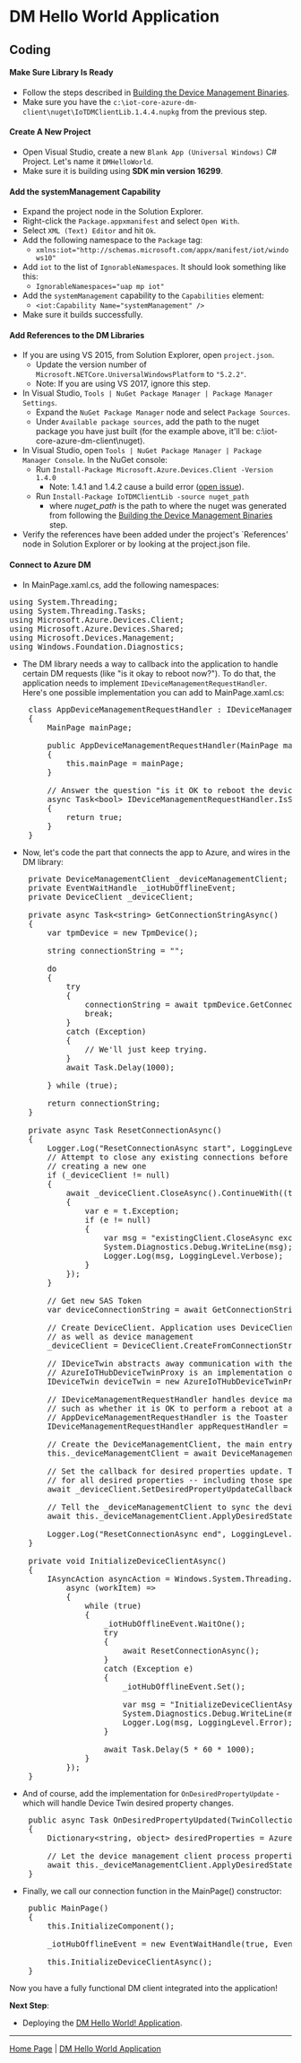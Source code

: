 # DM Hello World Application
## Coding


#### Make Sure Library Is Ready
- Follow the steps described in [Building the Device Management Binaries](building-the-dm-binaries.md).
- Make sure you have the `c:\iot-core-azure-dm-client\nuget\IoTDMClientLib.1.4.4.nupkg` from the previous step.

#### Create A New Project
- Open Visual Studio, create a new `Blank App (Universal Windows)` C# Project. Let's name it `DMHelloWorld`.
- Make sure it is building using **SDK min version 16299**.

#### Add the systemManagement Capability
- Expand the project node in the Solution Explorer.
- Right-click the `Package.appxmanifest` and select `Open With`.
- Select `XML (Text) Editor` and hit `Ok`.
- Add the following namespace to the `Package` tag:
  - `xmlns:iot="http://schemas.microsoft.com/appx/manifest/iot/windows10"`
- Add `iot` to the list of `IgnorableNamespaces`. It should look something like this:
  - `IgnorableNamespaces="uap mp iot"`
- Add the `systemManagement` capability to the `Capabilities` element:
  - `<iot:Capability Name="systemManagement" />`
- Make sure it builds successfully.

#### Add References to the DM Libraries
- If you are using VS 2015, from Solution Explorer, open `project.json`.
  - Update the version number of `Microsoft.NETCore.UniversalWindowsPlatform` to `"5.2.2"`.
  - Note: If you are using VS 2017, ignore this step.
- In Visual Studio, `Tools | NuGet Package Manager | Package Manager Settings`.
    - Expand the `NuGet Package Manager` node and select `Package Sources`.
    - Under `Available package sources`, add the path to the nuget package you have just built (for the example above, it'll be: c:\iot-core-azure-dm-client\nuget).
- In Visual Studio, open `Tools | NuGet Package Manager | Package Manager Console`. In the NuGet console:
  - Run `Install-Package Microsoft.Azure.Devices.Client -Version 1.4.0`
    - Note: 1.4.1 and 1.4.2 cause a build error ([open issue](https://github.com/ms-iot/iot-core-azure-dm-client/issues/174)).
  - Run `Install-Package IoTDMClientLib -source nuget_path`
      - where <i>nuget_path</i> is the path to where the nuget was generated from following the [Building the Device Management Binaries](building-the-dm-binaries.md) step.
- Verify the references have been added under the project's `References' node in Solution Explorer or by looking at the project.json file.

#### Connect to Azure DM

- In MainPage.xaml.cs, add the following namespaces:
<pre>
using System.Threading;
using System.Threading.Tasks;
using Microsoft.Azure.Devices.Client;
using Microsoft.Azure.Devices.Shared;
using Microsoft.Devices.Management;
using Windows.Foundation.Diagnostics;
</pre>

- The DM library needs a way to callback into the application to handle certain DM requests (like "is it okay to reboot now?"). 
  To do that, the application needs to implement `IDeviceManagementRequestHandler`. Here's one possible implementation you can add to MainPage.xaml.cs:

<pre>
    class AppDeviceManagementRequestHandler : IDeviceManagementRequestHandler
    {
        MainPage mainPage;

        public AppDeviceManagementRequestHandler(MainPage mainPage)
        {
            this.mainPage = mainPage;
        }

        // Answer the question "is it OK to reboot the device"
        async Task&lt;bool&gt; IDeviceManagementRequestHandler.IsSystemRebootAllowed()
        {
            return true;
        }
    }
</pre>

- Now, let's code the part that connects the app to Azure, and wires in the DM library:

<pre>
    private DeviceManagementClient _deviceManagementClient;
    private EventWaitHandle _iotHubOfflineEvent;
    private DeviceClient _deviceClient;

    private async Task&lt;string&gt; GetConnectionStringAsync()
    {
        var tpmDevice = new TpmDevice();

        string connectionString = "";

        do
        {
            try
            {
                connectionString = await tpmDevice.GetConnectionStringAsync();
                break;
            }
            catch (Exception)
            {
                // We'll just keep trying.
            }
            await Task.Delay(1000);

        } while (true);

        return connectionString;
    }

    private async Task ResetConnectionAsync()
    {
        Logger.Log("ResetConnectionAsync start", LoggingLevel.Verbose);
        // Attempt to close any existing connections before
        // creating a new one
        if (_deviceClient != null)
        {
            await _deviceClient.CloseAsync().ContinueWith((t) =>
            {
                var e = t.Exception;
                if (e != null)
                {
                    var msg = "existingClient.CloseAsync exception: " + e.Message + "\n" + e.StackTrace;
                    System.Diagnostics.Debug.WriteLine(msg);
                    Logger.Log(msg, LoggingLevel.Verbose);
                }
            });
        }

        // Get new SAS Token
        var deviceConnectionString = await GetConnectionStringAsync();

        // Create DeviceClient. Application uses DeviceClient for telemetry messages, device twin
        // as well as device management
        _deviceClient = DeviceClient.CreateFromConnectionString(deviceConnectionString, TransportType.Mqtt);

        // IDeviceTwin abstracts away communication with the back-end.
        // AzureIoTHubDeviceTwinProxy is an implementation of Azure IoT Hub
        IDeviceTwin deviceTwin = new AzureIoTHubDeviceTwinProxy(_deviceClient, _iotHubOfflineEvent, Logger.Log);

        // IDeviceManagementRequestHandler handles device management-specific requests to the app,
        // such as whether it is OK to perform a reboot at any givem moment, according the app business logic
        // AppDeviceManagementRequestHandler is the Toaster app implementation of the interface
        IDeviceManagementRequestHandler appRequestHandler = new AppDeviceManagementRequestHandler(this);

        // Create the DeviceManagementClient, the main entry point into device management
        this._deviceManagementClient = await DeviceManagementClient.CreateAsync(deviceTwin, appRequestHandler);

        // Set the callback for desired properties update. The callback will be invoked
        // for all desired properties -- including those specific to device management
        await _deviceClient.SetDesiredPropertyUpdateCallbackAsync(OnDesiredPropertyUpdated, null);

        // Tell the _deviceManagementClient to sync the device with the current desired state.
        await this._deviceManagementClient.ApplyDesiredStateAsync();

        Logger.Log("ResetConnectionAsync end", LoggingLevel.Verbose);
    }

    private void InitializeDeviceClientAsync()
    {
        IAsyncAction asyncAction = Windows.System.Threading.ThreadPool.RunAsync(
            async (workItem) =>
            {
                while (true)
                {
                    _iotHubOfflineEvent.WaitOne();
                    try
                    {
                        await ResetConnectionAsync();
                    }
                    catch (Exception e)
                    {
                        _iotHubOfflineEvent.Set();

                        var msg = "InitializeDeviceClientAsync exception: " + e.Message + "\n" + e.StackTrace;
                        System.Diagnostics.Debug.WriteLine(msg);
                        Logger.Log(msg, LoggingLevel.Error);
                    }

                    await Task.Delay(5 * 60 * 1000);
                }
            });
    }
</pre>

  - And of course, add the implementation for `OnDesiredPropertyUpdate` - which will handle Device Twin desired property changes.

<pre>
    public async Task OnDesiredPropertyUpdated(TwinCollection twinProperties, object userContext)
    {
        Dictionary&lt;string, object&gt; desiredProperties = AzureIoTHubDeviceTwinProxy.DictionaryFromTwinCollection(twinProperties);

        // Let the device management client process properties specific to device management
        await this._deviceManagementClient.ApplyDesiredStateAsync(desiredProperties);
    }
</pre>

- Finally, we call our connection function in the MainPage() constructor:

<pre>
    public MainPage()
    {
        this.InitializeComponent();

        _iotHubOfflineEvent = new EventWaitHandle(true, EventResetMode.AutoReset);

        this.InitializeDeviceClientAsync();
    }
</pre>

Now you have a fully functional DM client integrated into the application!

**Next Step**:

- Deploying the [DM Hello World! Application](dm-hello-world-deploying.md).

----

[Home Page](../README.md) | [DM Hello World Application](dm-hello-world-overview.md)